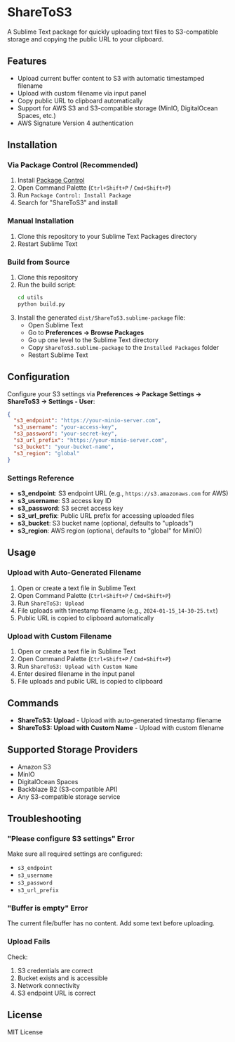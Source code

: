 # ShareToS3

A Sublime Text package for quickly uploading text files to S3-compatible storage and copying the public URL to your clipboard.

## Features

- Upload current buffer content to S3 with automatic timestamped filename
- Upload with custom filename via input panel
- Copy public URL to clipboard automatically
- Support for AWS S3 and S3-compatible storage (MinIO, DigitalOcean Spaces, etc.)
- AWS Signature Version 4 authentication

## Installation

### Via Package Control (Recommended)

1. Install [Package Control](https://packagecontrol.io/installation)
2. Open Command Palette (`Ctrl+Shift+P` / `Cmd+Shift+P`)
3. Run `Package Control: Install Package`
4. Search for "ShareToS3" and install

### Manual Installation

1. Clone this repository to your Sublime Text Packages directory
2. Restart Sublime Text

### Build from Source

1. Clone this repository
2. Run the build script:
   ```bash
   cd utils
   python build.py
   ```
3. Install the generated `dist/ShareToS3.sublime-package` file:
   - Open Sublime Text
   - Go to **Preferences → Browse Packages**
   - Go up one level to the Sublime Text directory
   - Copy `ShareToS3.sublime-package` to the `Installed Packages` folder
   - Restart Sublime Text

## Configuration

Configure your S3 settings via **Preferences → Package Settings → ShareToS3 → Settings - User**:

```json
{
  "s3_endpoint": "https://your-minio-server.com",
  "s3_username": "your-access-key",
  "s3_password": "your-secret-key",
  "s3_url_prefix": "https://your-minio-server.com",
  "s3_bucket": "your-bucket-name",
  "s3_region": "global"
}
```

### Settings Reference

- **s3_endpoint**: S3 endpoint URL (e.g., `https://s3.amazonaws.com` for AWS)
- **s3_username**: S3 access key ID
- **s3_password**: S3 secret access key
- **s3_url_prefix**: Public URL prefix for accessing uploaded files
- **s3_bucket**: S3 bucket name (optional, defaults to "uploads")
- **s3_region**: AWS region (optional, defaults to "global" for MinIO)

## Usage

### Upload with Auto-Generated Filename

1. Open or create a text file in Sublime Text
2. Open Command Palette (`Ctrl+Shift+P` / `Cmd+Shift+P`)
3. Run `ShareToS3: Upload`
4. File uploads with timestamp filename (e.g., `2024-01-15_14-30-25.txt`)
5. Public URL is copied to clipboard automatically

### Upload with Custom Filename

1. Open or create a text file in Sublime Text
2. Open Command Palette (`Ctrl+Shift+P` / `Cmd+Shift+P`)
3. Run `ShareToS3: Upload with Custom Name`
4. Enter desired filename in the input panel
5. File uploads and public URL is copied to clipboard

## Commands

- **ShareToS3: Upload** - Upload with auto-generated timestamp filename
- **ShareToS3: Upload with Custom Name** - Upload with custom filename

## Supported Storage Providers

- Amazon S3
- MinIO
- DigitalOcean Spaces
- Backblaze B2 (S3-compatible API)
- Any S3-compatible storage service

## Troubleshooting

### "Please configure S3 settings" Error

Make sure all required settings are configured:

- `s3_endpoint`
- `s3_username`
- `s3_password`
- `s3_url_prefix`

### "Buffer is empty" Error

The current file/buffer has no content. Add some text before uploading.

### Upload Fails

Check:

1. S3 credentials are correct
2. Bucket exists and is accessible
3. Network connectivity
4. S3 endpoint URL is correct

## License

MIT License
